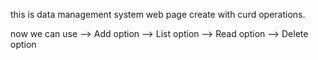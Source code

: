 this is data management system web page create with curd operations.

now we can use 
--> Add option
--> List option
--> Read option
--> Delete option